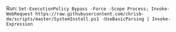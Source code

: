 Run: `Set-ExecutionPolicy Bypass -Force -Scope Process; Invoke-WebRequest https://raw.githubusercontent.com/chrisb-de/scripts/master/SystemInstall.ps1 -UseBasicParsing | Invoke-Expression`